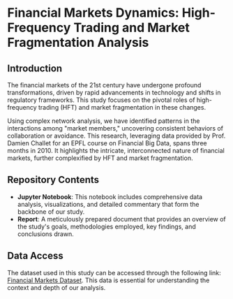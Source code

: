 # Financial Markets Dynamics: High-Frequency Trading and Market Fragmentation Analysis

## Introduction

The financial markets of the 21st century have undergone profound transformations, driven by rapid advancements in technology and shifts in regulatory frameworks. This study focuses on the pivotal roles of high-frequency trading (HFT) and market fragmentation in these changes.

Using complex network analysis, we have identified patterns in the interactions among "market members," uncovering consistent behaviors of collaboration or avoidance. This research, leveraging data provided by Prof. Damien Challet for an EPFL course on Financial Big Data, spans three months in 2010. It highlights the intricate, interconnected nature of financial markets, further complexified by HFT and market fragmentation.

## Repository Contents

- **Jupyter Notebook**: This notebook includes comprehensive data analysis, visualizations, and detailed commentary that form the backbone of our study.
- **Report**: A meticulously prepared document that provides an overview of the study's goals, methodologies employed, key findings, and conclusions drawn.

## Data Access

The dataset used in this study can be accessed through the following link: [Financial Markets Dataset](https://drive.google.com/file/d/1gPYAgJtk33f_xPXEbVAsN_EB5x6Jw871/view?usp=sharing). This data is essential for understanding the context and depth of our analysis.

